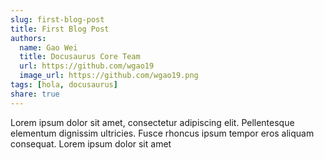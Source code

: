 ```yaml
---  
slug: first-blog-post  
title: First Blog Post  
authors:  
  name: Gao Wei  
  title: Docusaurus Core Team  
  url: https://github.com/wgao19  
  image_url: https://github.com/wgao19.png  
tags: [hola, docusaurus]  
share: true  
---  
```

  
Lorem ipsum dolor sit amet, consectetur adipiscing elit. Pellentesque elementum dignissim ultricies. Fusce rhoncus ipsum tempor eros aliquam consequat. Lorem ipsum dolor sit amet  
